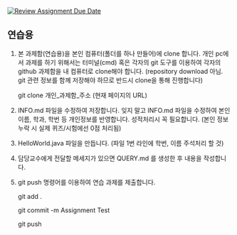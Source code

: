 [![Review Assignment Due Date](https://classroom.github.com/assets/deadline-readme-button-24ddc0f5d75046c5622901739e7c5dd533143b0c8e959d652212380cedb1ea36.svg)](https://classroom.github.com/a/P0OI6Qep)
## 연습용

1. 본 과제함(연습용)을 본인 컴퓨터(폴더를 하나 만들어)에 clone 합니다.
   개인 pc에서 과제를 하기 위해서는 터미널(cmd) 혹은 각자의 git 도구를 이용하여
   각자의 github 과제함을 내 컴퓨터로 clone해야 합니다.
   (repository download 아님. git 관련 정보를 함께 저장해야 하므로 반드시 clone을 통해 진행합니다)
   
   git clone 개인_과제함_주소 (현재 페이지의 URL)

2. INFO.md 파일을 수정하여 저장합니다.
   잊지 말고 INFO.md 파일을 수정하여 본인 이름, 학과, 학번 등 개인정보를 반영합니다.
   성적처리시 꼭 필요합니다. (본인 정보 누락 시 실제 퀴즈/시험에선 0점 처리됨)

3. HelloWorld.java 파일을 만듭니다. (파일 1번 라인에 학번, 이름 주석처리 할 것)

4. 담당교수에게 전달할 메세지가 있으면 QUERY.md 를 생성한 후 내용을 작성합니다.

5. git push 명령어를 이용하여 연습 과제를 제출합니다.

   git add .
   
   git commit -m Assignment Test
   
   git push
